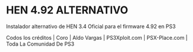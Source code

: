 # HEN 4.92 ALTERNATIVO

Instalador alternativo de HEN 3.4 Oficial para el firmware 4.92 en PS3

Codos los créditos | Coro | Aldo Vargas | PS3Xploit.com | PSX-Place.com | Toda La Comunidad De PS3
